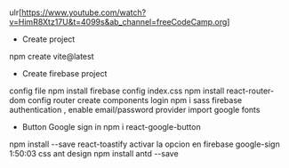 #

ulr[https://www.youtube.com/watch?v=HimR8Xtz17U&t=4099s&ab_channel=freeCodeCamp.org]

- Create project

npm create vite@latest

- Create firebase project

config file
npm install firebase
config index.css
npm install react-router-dom
config router
create components login
npm i sass
firebase authentication , enable email/password provider
import google fonts

- Button Google sign in
  npm i react-google-button

npm install --save react-toastify
activar la opcion en firebase google-sign
1:50:03
css ant design
npm install antd --save
